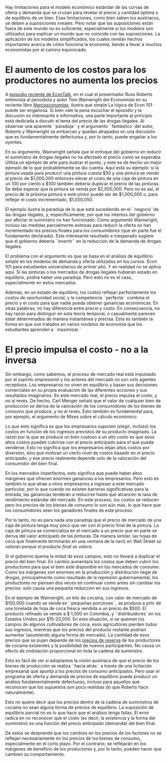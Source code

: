 Hay limitaciones para el modelo económico estándar de las curvas de oferta y demanda que se cruzan para revelar el precio y cantidad óptima o de equilibrio de un bien. Esas limitaciones, como bien saben los austriacos, se deben a suposiciones irreales. Pero notar que las suposiciones están fuera de este mundo no es suficiente, especialmente si los modelos son utilizados para explicar un mundo que no coincide con las suposiciones. La aplicación de los modelos simplificados, los cuales revelan hechos importantes acerca de cómo funciona la economía, tiende a llevar a muchos economistas por el camino equivocado.

# El aumento de los costos para los productores no aumenta los precios

A [episodio reciente de EconTalk](http://www.econtalk.org/archives/2017/02/tom*wainwright.html), en el cual el presentador Russ Roberts entrevista al periodista y autor Tom Wainwright del *Economista* en su reciente libro *[Narcoeconomias](https://www.amazon.com/Narconomics-How-Run-Drug-Cartel/dp/1610395832/?tag=misesinsti-20)*, ilustra qué simple La lógica de Econ 101 puede ser engañosa. Si bien vale la pena escuchar el episodio y la discusión es interesante e informativa, una parte importante al principio está dedicada a discutir el tema del precio de las drogas ilegales. Al observar una aparente ¨paradoja¨ y el argumento ¨fantástico¨del autor, Roberts y Wainwright se embarcan y quedan atrapados en una discusión que es fundamentalmente defectuosa y, por lo tanto, puede engañar a los oyentes.

En su argumento, Wainwright señala que el enfoque del gobierno en reducir el suministro de drogas ilegales no ha afectado el precio como se esperaba. Utiliza un ejemplo de arte para ilustrar el punto, y este es de hecho un mejor ejemplo de lo que probablemente se dio cuenta. Aquí está su ejemplo: si la pintura usada para producir una pintura cuesta $50 y una pintura se vende al precio de $1,000,000 entonces elevar el costo de una caja de pintura en un 100 por ciento a $100 también debería duplicar el precio de las pinturas. Se debe esperar que la pintura se venda por $2,000,000. Pero no es así, el precio de la próxima pintura e este pintor puede ser de $1,000,000 o, para reflejar el costo incrementado, $1,000,050.

El ejemplo ilustra la paradoja de lo que está sucediendo en el ¨negocio¨de las drogas ilegales, y, específicamente, por qué los intentos del gobierno por afectar el suministro no han funcionado. Como argumentó Wainwright, incluso las medidas parcialmente exitosas para reducir la oferta no han incrementado los precios finales para los consumidores (que en parte fue el fundamento declarado). Este interesante resultado e inesperado sugiere que el gobierno debería ¨invertir¨ en la reducción de la demanda de drogas ilegales.

El problema con el argumento es que se basa en el análisis de equilibrio simple en los modelos de demanda y oferta utilizados en los cursos. Econ 101 para estudiantes universitarios de primer año. Y en realidad no se aplica aquí. Si las pinturas o los mercados de drogas ilegales hubieran estado en equilibrio, podría haber una paradoja. Pero esto no es el caso, *especialmente* en estos mercados.

Además, en un estado de equilibrio, los costos reflejan perfectamente los costos de oportunidad social, y la competencia ¨perfecta¨ combina el precio y el costo para que nadie pueda obtener ganancias económicas. En otras palabras, no hay diferencia entre precio y costo. En consecuencia, no hay razón para distinguir en esta teoría temporal, o casualmente parecen estar determinados de manera instantánea y precisa. Esta es también la forma en que son tratados en varios modelos de economía que los estudiantes aprenden a ¨maximizar.¨

# El precio impulsa el costo - no a la inversa  

Sin embargo, como sabemos, el proceso de mercado real está impulsado por el *espíritu empresarial* y los actores del mercado no son solo agentes receptivos. Los empresarios no viven en equilibrio y basan sus decisiones comerciales en su propia evaluación de las diferentes acciones y sus resultados imaginarios. En este mercado real, el precio impulsa el costo, y no al revés. De hecho, Carl Menger señaló que el valor de cualquier bien de producción se deriva de la valoración de los consumidores de los bienes de consumo que produce, y no al revés. Esto también es fundamental para, por ejemplo, el argumento de Mises sobre el cálculo económico.

Lo que esto significa es que los empresarios suponen (*elegir*, incluso) los costos en función de los ingresos previstos de su producto imaginado. La razón por la que se produce un bien costoso a un alto costo es que esos altos costos pueden cubrirse con el precio anticipado para el que puede venderse. Esto no significa que los empresarios elijan altos costos por diversión, sino que motivan un cierto nivel de costos basado en el precio anticipado, y ese precio realmente depende solo de la valoración del consumidor del bien final.

En los mercados imperfectos, esto significa que puede haber altos márgenes que ofrecen enormes ganancias a los empresarios. Pero esto es también lo que atrae a otros empresarios a ingresar a este mercado particular, por lo que cuando no existen barreras significativas para la entrada, las ganancias tenderán a reducirse hasta que alcancen la tasa de rendimiento estándar del mercado. En este proceso, los costos se reducen pero los precios de los bienes de consumo lo son aún más, lo que hace que los consumidores sean los ganadores finales de este proceso.

Por lo tanto, no es para nada una paradoja que el precio de mercado de una caja de pintura tenga muy poco que ver con el precio final de la pintura. La caja de pintura se comercializa en el mercado a un precio que en parte se deriva del valor anticipado de las pinturas. De manera similar, las hojas de coca que finalmente terminarán en una ventana de la nariz en Wall Street *se valoran porque el producto final se valora.*

Si el gobierno quema la mitad de esos campos, esto no llevará a duplicar el precio del bien final. En cambio aumentará los costos que deben cubrir los productores para que el bien esté disponible en los mercados de consumo. Como los márgenes son enormes en la producción y distribución ilegal de drogas, principalmente como resultado de la represión gubernamental, los productores no piensan dos veces en continuar como antes sin cambiar los precios: solo causa una pequeña reducción en sus ingresos.

En el ejemplo de Wainwright, un kilo de cocaína, con valor de mercado de $100,000 cuando se vende en ¨pequeñas porciones¨, se produce a prtir de una tonelada de hoja de coca fresca vendida a un precio de $500. El producto refinado se vende a $ 1,000 en Colombia, y ¨distribuidores¨en los Estados Unidos por $15-20,000. En esta situación, si se queman los campos de algunos cultivadores de coca, esos agricultores pierden todos sus ingresos, mientras que los precios del producto restante podrían aumentar (asumiendo alguna forma de mercado). La cantidad de esos precios que se pujan depende de los [precios de reserva](https://en.wikipedia.org/wiki/Reservation*price) de los productores de cocaína existentes y la posibilidad de nuevos participantes. No causa un efecto de ondulación proporcional en toda la cadena de suministro.

Esto es fácil de ver si adoptamos la visión austriaca de que el precio de los bienes de producción se realiza ¨hacia atrás¨ a través de una licitación empresarial que apunta a los precios de consumo anticipados. Pero usar el programa de oferta y demanda de precios de equilibrio puede producir un análisis fundamentalmente defectuoso, incluso para aquellos que reconocen que los supuestos son poco realistas (lo que Roberts hace naturalmente).

Esto no quiere decir que los precios dentro de la cadena de suministros de cocaína no sean alguna forma de precios de equilibrio. La suposición de equilibrio parcial no es lo que hace que el análisis tenga fallas. El error radica en no reconocer que el costo (es decir, la existencia y la forma del suministro) es una función del precio anticipado (demanda) del bien final.

De estos se desprende que los cambios en los precios de los factores no se reflejan necesariamente en los precios de los bienes de consumo, especialmente en el corto plazo. Por el contrario, se reflejarán en los márgenes de beneficio de los productores y, por lo tanto, pueden hacer que cambien su comportamiento.